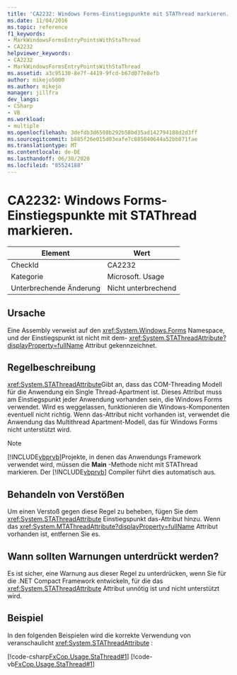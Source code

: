 ```yaml
---
title: 'CA2232: Windows Forms-Einstiegspunkte mit STAThread markieren.'
ms.date: 11/04/2016
ms.topic: reference
f1_keywords:
- MarkWindowsFormsEntryPointsWithStaThread
- CA2232
helpviewer_keywords:
- CA2232
- MarkWindowsFormsEntryPointsWithStaThread
ms.assetid: a3c95130-8e7f-4419-9fcd-b67d077e8efb
author: mikejo5000
ms.author: mikejo
manager: jillfra
dev_langs:
- CSharp
- VB
ms.workload:
- multiple
ms.openlocfilehash: 3defdb3d6508b292b58bd35ad142794188d2d3ff
ms.sourcegitcommit: b885f26e015d03eafe7c885040644a52bb071fae
ms.translationtype: MT
ms.contentlocale: de-DE
ms.lasthandoff: 06/30/2020
ms.locfileid: "85524188"
---
```

# <a name="ca2232-mark-windows-forms-entry-points-with-stathread"></a>CA2232: Windows Forms-Einstiegspunkte mit STAThread markieren.

|Element|Wert|
|-|-|
|CheckId|CA2232|
|Kategorie|Microsoft. Usage|
|Unterbrechende Änderung|Nicht unterbrechend|

## <a name="cause"></a>Ursache
Eine Assembly verweist auf den <xref:System.Windows.Forms> Namespace, und der Einstiegspunkt ist nicht mit dem- <xref:System.STAThreadAttribute?displayProperty=fullName> Attribut gekennzeichnet.

## <a name="rule-description"></a>Regelbeschreibung
 <xref:System.STAThreadAttribute>Gibt an, dass das COM-Threading Modell für die Anwendung ein Single Thread-Apartment ist. Dieses Attribut muss am Einstiegspunkt jeder Anwendung vorhanden sein, die Windows Forms verwendet. Wird es weggelassen, funktionieren die Windows-Komponenten eventuell nicht richtig. Wenn das-Attribut nicht vorhanden ist, verwendet die Anwendung das Multithread Apartment-Modell, das für Windows Forms nicht unterstützt wird.

> [!NOTE]
> [!INCLUDE[vbprvb](../code-quality/includes/vbprvb_md.md)]Projekte, in denen das Anwendungs Framework verwendet wird, müssen die **Main** -Methode nicht mit STAThread markieren. Der [!INCLUDE[vbprvb](../code-quality/includes/vbprvb_md.md)] Compiler führt dies automatisch aus.

## <a name="how-to-fix-violations"></a>Behandeln von Verstößen
Um einen Verstoß gegen diese Regel zu beheben, fügen Sie dem <xref:System.STAThreadAttribute> Einstiegspunkt das-Attribut hinzu. Wenn das <xref:System.MTAThreadAttribute?displayProperty=fullName> Attribut vorhanden ist, entfernen Sie es.

## <a name="when-to-suppress-warnings"></a>Wann sollten Warnungen unterdrückt werden?
Es ist sicher, eine Warnung aus dieser Regel zu unterdrücken, wenn Sie für die .NET Compact Framework entwickeln, für die das <xref:System.STAThreadAttribute> Attribut unnötig ist und nicht unterstützt wird.

## <a name="example"></a>Beispiel
In den folgenden Beispielen wird die korrekte Verwendung von veranschaulicht <xref:System.STAThreadAttribute> :

[!code-csharp[FxCop.Usage.StaThread#1](../code-quality/codesnippet/CSharp/ca2232-mark-windows-forms-entry-points-with-stathread_1.cs)]
[!code-vb[FxCop.Usage.StaThread#1](../code-quality/codesnippet/VisualBasic/ca2232-mark-windows-forms-entry-points-with-stathread_1.vb)]
